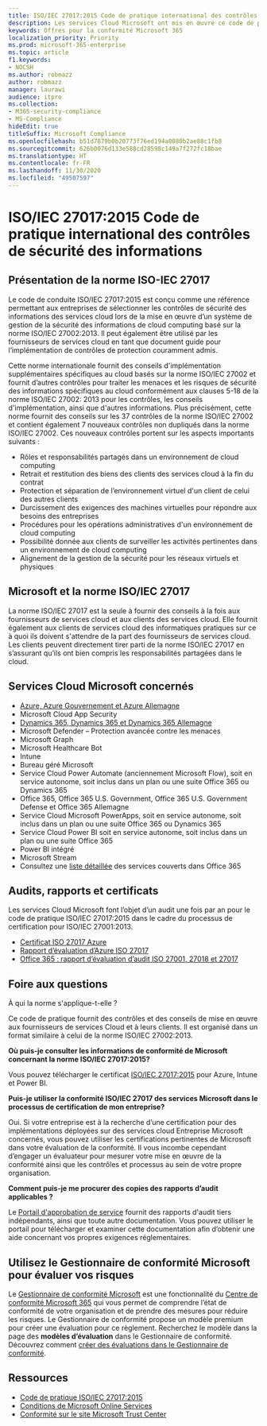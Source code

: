 ```yaml
---
title: ISO/IEC 27017:2015 Code de pratique international des contrôles de sécurité des informations
description: Les services Cloud Microsoft ont mis en œuvre ce code de pratique pour les contrôles de sécurité des informations.
keywords: Offres pour la conformité Microsoft 365
localization_priority: Priority
ms.prod: microsoft-365-enterprise
ms.topic: article
f1.keywords:
- NOCSH
ms.author: robmazz
author: robmazz
manager: laurawi
audience: itpro
ms.collection:
- M365-security-compliance
- MS-Compliance
hideEdit: true
titleSuffix: Microsoft Compliance
ms.openlocfilehash: b51d7879b0b20773f76ed194a0080b2ae88c1fb8
ms.sourcegitcommit: 626b0076d133e588cd28598c149a7f272fc18bae
ms.translationtype: HT
ms.contentlocale: fr-FR
ms.lasthandoff: 11/30/2020
ms.locfileid: "49507597"
---
```

# <a name="isoiec-270172015-code-of-practice-for-information-security-controls"></a>ISO/IEC 27017:2015 Code de pratique international des contrôles de sécurité des informations

## <a name="iso-iec-27017-overview"></a>Présentation de la norme ISO-IEC 27017

Le code de conduite ISO/IEC 27017:2015 est conçu comme une référence permettant aux entreprises de sélectionner les contrôles de sécurité des informations des services cloud lors de la mise en œuvre d’un système de gestion de la sécurité des informations de cloud computing basé sur la norme ISO/IEC 27002:2013. Il peut également être utilisé par les fournisseurs de services cloud en tant que document guide pour l’implémentation de contrôles de protection couramment admis.

Cette norme internationale fournit des conseils d'implémentation supplémentaires spécifiques au cloud basés sur la norme ISO/IEC 27002 et fournit d’autres contrôles pour traiter les menaces et les risques de sécurité des informations spécifiques au cloud conformément aux clauses 5-18 de la norme ISO/IEC 27002: 2013 pour les contrôles, les conseils d'implémentation, ainsi que d'autres informations. Plus précisément, cette norme fournit des conseils sur les 37 contrôles de la norme ISO/IEC 27002 et contient également 7 nouveaux contrôles non dupliqués dans la norme ISO/IEC 27002. Ces nouveaux contrôles portent sur les aspects importants suivants :

- Rôles et responsabilités partagés dans un environnement de cloud computing
- Retrait et restitution des biens des clients des services cloud à la fin du contrat
- Protection et séparation de l’environnement virtuel d'un client de celui des autres clients
- Durcissement des exigences des machines virtuelles pour répondre aux besoins des entreprises
- Procédures pour les opérations administratives d'un environnement de cloud computing
- Possibilité donnée aux clients de surveiller les activités pertinentes dans un environnement de cloud computing
- Alignement de la gestion de la sécurité pour les réseaux virtuels et physiques

## <a name="microsoft-and-isoiec-27017"></a>Microsoft et la norme ISO/IEC 27017

La norme ISO/IEC 27017 est la seule à fournir des conseils à la fois aux fournisseurs de services cloud et aux clients des services cloud. Elle fournit également aux clients de services cloud des informatiques pratiques sur ce à quoi ils doivent s'attendre de la part des fournisseurs de services cloud. Les clients peuvent directement tirer parti de la norme ISO/IEC 27017 en s’assurant qu’ils ont bien compris les responsabilités partagées dans le cloud.

## <a name="microsoft-in-scope-cloud-services"></a>Services Cloud Microsoft concernés

- [Azure, Azure Gouvernement et Azure Allemagne](https://aka.ms/AzureCompliance)
- Microsoft Cloud App Security
- [Dynamics 365, Dynamics 365 et Dynamics 365 Allemagne](https://aka.ms/d365-compliance-list)
- Microsoft Defender – Protection avancée contre les menaces
- Microsoft Graph
- Microsoft Healthcare Bot
- Intune
- Bureau géré Microsoft
- Service Cloud Power Automate (anciennement Microsoft Flow), soit en service autonome, soit inclus dans un plan ou une suite Office 365 ou Dynamics 365
- Office 365, Office 365 U.S. Government, Office 365 U.S. Government Defense et Office 365 Allemagne
- Service Cloud Microsoft PowerApps, soit en service autonome, soit inclus dans un plan ou une suite Office 365 ou Dynamics 365
- Service Cloud Power BI soit en service autonome, soit inclus dans un plan ou une suite Office 365
- Power BI intégré
- Microsoft Stream
- Consultez une [liste détaillée](https://go.microsoft.com/fwlink/p/?linkid=2077751) des services couverts dans Office 365

## <a name="audits-reports-and-certificates"></a>Audits, rapports et certificats

Les services Cloud Microsoft font l’objet d’un audit une fois par an pour le code de pratique ISO/IEC 27017:2015 dans le cadre du processus de certification pour ISO/IEC 27001:2013.

- [Certificat ISO 27017 Azure](https://aka.ms/azureiso27017cert)
- [Rapport d’évaluation d’Azure ISO 27017](https://aka.ms/azureiso27017report)
- [Office 365 : rapport d’évaluation d’audit ISO 27001, 27018 et 27017](https://aka.ms/o365isoreport)

## <a name="frequently-asked-questions"></a>Foire aux questions

À qui la norme s'applique-t-elle ?

Ce code de pratique fournit des contrôles et des conseils de mise en œuvre aux fournisseurs de services Cloud et à leurs clients. Il est organisé dans un format similaire à celui de la norme ISO/IEC 27002:2013.

**Où puis-je consulter les informations de conformité de Microsoft concernant la norme ISO/IEC 27017:2015?**

Vous pouvez télécharger le certificat [ISO/IEC 27017:2015](https://aka.ms/azureiso27017) pour Azure, Intune et Power BI.

**Puis-je utiliser la conformité ISO/IEC 27017 des services Microsoft dans le processus de certification de mon entreprise?**

Oui. Si votre entreprise est à la recherche d’une certification pour des implémentations déployées sur des services cloud Entreprise Microsoft concernés, vous pouvez utiliser les certifications pertinentes de Microsoft dans votre évaluation de la conformité. Il vous incombe cependant d’engager un évaluateur pour mesurer votre mise en œuvre de la conformité ainsi que les contrôles et processus au sein de votre propre organisation.

**Comment puis-je me procurer des copies des rapports d’audit applicables ?**

Le [Portail d'approbation de service](https://aka.ms/stphelp) fournit des rapports d'audit tiers indépendants, ainsi que toute autre documentation. Vous pouvez utiliser le portail pour télécharger et examiner cette documentation afin d’obtenir une aide concernant vos propres exigences réglementaires.

## <a name="use-microsoft-compliance-manager-to-assess-your-risk"></a>Utilisez le Gestionnaire de conformité Microsoft pour évaluer vos risques

Le [Gestionnaire de conformité Microsoft](https://docs.microsoft.com/microsoft-365/compliance/compliance-manager) est une fonctionnalité du [Centre de conformité Microsoft 365](https://docs.microsoft.com/microsoft-365/compliance/microsoft-365-compliance-center) qui vous permet de comprendre l’état de conformité de votre organisation et de prendre des mesures pour réduire les risques. Le Gestionnaire de conformité propose un modèle premium pour créer une évaluation pour ce règlement. Recherchez le modèle dans la page des **modèles d’évaluation** dans le Gestionnaire de conformité. Découvrez comment [créer des évaluations dans le Gestionnaire de conformité](https://docs.microsoft.com/microsoft-365/compliance/compliance-manager-assessments).

## <a name="resources"></a>Ressources

- [Code de pratique ISO/IEC 27017:2015](https://www.iso.org/iso/iso_catalogue/catalogue_tc/catalogue_detail.htm?csnumber=43757)
- [Conditions de Microsoft Online Services](https://aka.ms/Online-Services-Terms)
- [Conformité sur le site Microsoft Trust Center](https://www.microsoft.com/trust-center/compliance/compliance-overview)
